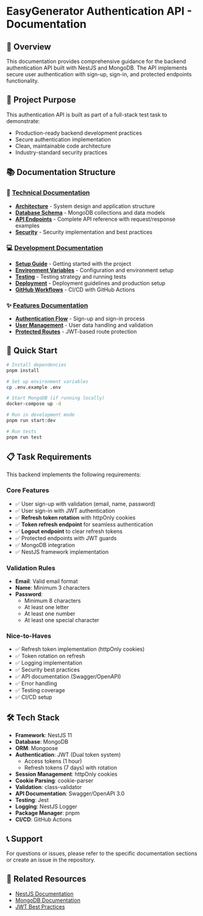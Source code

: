 # EasyGenerator Authentication API - Documentation

## 📖 Overview

This documentation provides comprehensive guidance for the backend authentication API built with NestJS and MongoDB. The API implements secure user authentication with sign-up, sign-in, and protected endpoints functionality.

## 🎯 Project Purpose

This authentication API is built as part of a full-stack test task to demonstrate:
- Production-ready backend development practices
- Secure authentication implementation
- Clean, maintainable code architecture
- Industry-standard security practices

## 📚 Documentation Structure

### 🔧 [Technical Documentation](./technical/)
- **[Architecture](./technical/architecture.md)** - System design and application structure
- **[Database Schema](./technical/database-schema.md)** - MongoDB collections and data models
- **[API Endpoints](./technical/api-endpoints.md)** - Complete API reference with request/response examples
- **[Security](./technical/security.md)** - Security implementation and best practices

### 💻 [Development Documentation](./development/)
- **[Setup Guide](./development/setup.md)** - Getting started with the project
- **[Environment Variables](./development/environment.md)** - Configuration and environment setup
- **[Testing](./development/testing.md)** - Testing strategy and running tests
- **[Deployment](./development/deployment.md)** - Deployment guidelines and production setup
- **[GitHub Workflows](./development/github-workflows.md)** - CI/CD with GitHub Actions

### ✨ [Features Documentation](./features/)
- **[Authentication Flow](./features/authentication.md)** - Sign-up and sign-in process
- **[User Management](./features/user-management.md)** - User data handling and validation
- **[Protected Routes](./features/protected-routes.md)** - JWT-based route protection

## 🚀 Quick Start

```bash
# Install dependencies
pnpm install

# Set up environment variables
cp .env.example .env

# Start MongoDB (if running locally)
docker-compose up -d

# Run in development mode
pnpm run start:dev

# Run tests
pnpm run test
```

## 📋 Task Requirements

This backend implements the following requirements:

### Core Features
- ✅ User sign-up with validation (email, name, password)
- ✅ User sign-in with JWT authentication
- ✅ **Refresh token rotation** with httpOnly cookies
- ✅ **Token refresh endpoint** for seamless authentication
- ✅ **Logout endpoint** to clear refresh tokens
- ✅ Protected endpoints with JWT guards
- ✅ MongoDB integration
- ✅ NestJS framework implementation

### Validation Rules
- **Email**: Valid email format
- **Name**: Minimum 3 characters
- **Password**: 
  - Minimum 8 characters
  - At least one letter
  - At least one number
  - At least one special character

### Nice-to-Haves
- ✅ Refresh token implementation (httpOnly cookies)
- ✅ Token rotation on refresh
- ✅ Logging implementation
- ✅ Security best practices
- ✅ API documentation (Swagger/OpenAPI)
- ✅ Error handling
- ✅ Testing coverage
- ✅ CI/CD setup

## 🛠️ Tech Stack

- **Framework**: NestJS 11
- **Database**: MongoDB
- **ORM**: Mongoose
- **Authentication**: JWT (Dual token system)
  - Access tokens (1 hour)
  - Refresh tokens (7 days) with rotation
- **Session Management**: httpOnly cookies
- **Cookie Parsing**: cookie-parser
- **Validation**: class-validator
- **API Documentation**: Swagger/OpenAPI 3.0
- **Testing**: Jest
- **Logging**: NestJS Logger
- **Package Manager**: pnpm
- **CI/CD**: GitHub Actions

## 📞 Support

For questions or issues, please refer to the specific documentation sections or create an issue in the repository.

## 🔗 Related Resources

- [NestJS Documentation](https://docs.nestjs.com/)
- [MongoDB Documentation](https://docs.mongodb.com/)
- [JWT Best Practices](https://tools.ietf.org/html/rfc8725)